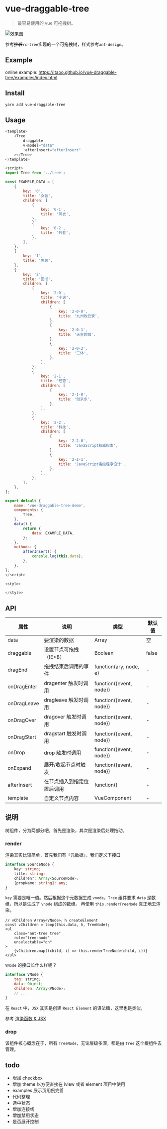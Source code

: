 # vue-draggable-tree

> 最容易使用的 vue 可拖拽树。

![效果图](./draggable-tree.gif)

参考~~抄袭~~`rc-tree`实现的一个可拖拽树，样式参考`ant-design`。

## Example

online example: https://ltaoo.github.io/vue-draggable-tree/examples/index.html

## Install

```bash
yarn add vue-draggable-tree
```

## Usage

```javascript
<template>
    <Tree
        draggable
        v-model="data"
        :afterInsert="afterInsert"
    ></Tree>
</template>

<script>
import Tree from '../tree';

const EXAMPLE_DATA = [
    {
        key: '0',
        title: '女装',
        children: [
            {
                key: '0-1',
                title: '风衣',
            },
            {
                key: '0-2',
                title: '外套',
            },
        ],
    },
    {
        key: '1',
        title: '男装',
    },
    {
        key: '2',
        title: '图书',
        children: [
            {
                key: '2-0',
                title: '小说',
                children: [
                    {
                        key: '2-0-0',
                        title: '九州牧云录',
                    },
                    {
                        key: '2-0-1',
                        title: '天空的城',
                    },
                    {
                        key: '2-0-2',
                        title: '三体',
                    },
                ],
            },
            {
                key: '2-1',
                title: '经管',
                children: [
                    {
                        key: '2-1-0',
                        title: '创京东',
                    },
                ],
            },
            {
                key: '2-2',
                title: '科技',
                children: [
                    {
                        key: '2-2-0',
                        title: 'JavaScript权威指南',
                    },
                    {
                        key: '2-2-1',
                        title: 'JavaScript高级程序设计',
                    },
                ],
            },
        ],
    },
];

export default {
    name: 'vue-draggable-tree-demo',
    components: {
        Tree,
    },
    data() {
        return {
            data: EXAMPLE_DATA,
        };
    },
    methods: {
        afterInsert() {
            console.log(this.data);
        },
    },
};
</script>

<style>

</style>
```

## API

属性 | 说明 | 类型 | 默认值 |
---|---|---|---|
data | 要渲染的数据 | Array | 空
draggable | 设置节点可拖拽（IE>8）| Boolean | false
dragEnd | 拖拽结束后调用的事件 | function(ary, node, e) | -
onDragEnter | dragenter 触发时调用 | function({event, node}) | -
onDragLeave | dragleave 触发时调用 | function({event, node}) | -
onDragOver | dragover 触发时调用 | function({event, node}) | -
onDragStart | dragstart 触发时调用 | function({event, node}) | -
onDrop | drop 触发时调用 | function({event, node}) | -
onExpand | 展开/收起节点时触发 | function({event, node}) | -
afterInsert | 在节点插入到指定位置后调用 | function() | -
template | 自定义节点内容 | VueComponent | -

## 说明
树组件，分为两部分吧，首先是渲染，其次是渲染后处理拖动。

### render
渲染其实比较简单，首先我们有「元数据」，我们定义下接口

```typescript
interface SourceNode {
    key: string;
    title: string;
    children?: Array<SourceNode>;
    [propName: string]: any;
}
```

`key` 需要是唯一值。然后根据这个元数据生成 `vnode`，`Tree` 组件要求 `data` 是数组，所以是生成了 `vnode` 组成的数组。
再使用 `this.renderTreeNode` 真正地去渲染。

```vue
// vChildren Array<VNode>，h createElement
const vChildren = loop(this.data, h, TreeNode);
<ul
    class="ant-tree tree"
    role="tree-node"
    unselectable="on"
>
    {vChildren.map((child, i) => this.renderTreeNode(child, i))}
</ul>
```

`VNode` 的接口长什么样呢？

```js
interface VNode {
    tag: string;
    data: Object;
    children: Array<VNode>;
    // ...
}
```

在 `React` 中，`JSX` 其实是创建 `React Element` 的语法糖，这里也是类似，

参考 [渲染函数 & JSX](https://cn.vuejs.org/v2/guide/render-function.html#JSX)

### drop
该组件核心概念在于，所有 `TreeNode`，无论层级多深，都是由 `Tree` 这个根组件去管理。

## todo

- 增加 checkbox
- 增加 theme 以方便直接在 iview 或者 element 项目中使用
- examples 展示页用例完善
- 代码整理
- 选中状态
- 增加连接线
- 增加禁用状态
- 是否展开控制

